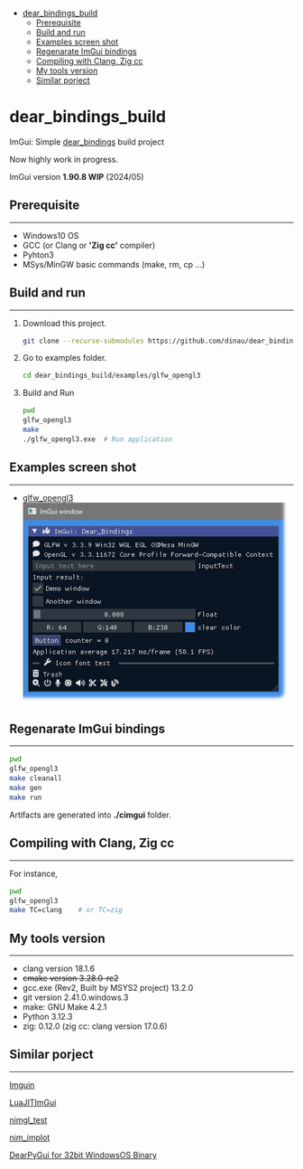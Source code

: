 <!-- START doctoc generated TOC please keep comment here to allow auto update -->
<!-- DON'T EDIT THIS SECTION, INSTEAD RE-RUN doctoc TO UPDATE -->

- [dear_bindings_build](#dear_bindings_build)
  - [Prerequisite](#prerequisite)
  - [Build and run](#build-and-run)
  - [Examples screen shot](#examples-screen-shot)
  - [Regenarate ImGui bindings](#regenarate-imgui-bindings)
  - [Compiling with Clang, Zig cc](#compiling-with-clang-zig-cc)
  - [My tools version](#my-tools-version)
  - [Similar porject](#similar-porject)

<!-- END doctoc generated TOC please keep comment here to allow auto update -->

# dear_bindings_build
ImGui: Simple [dear_bindings](https://github.com/dearimgui/dear_bindings) build project

Now highly work in progress.


ImGui version **1.90.8 WIP** (2024/05)

## Prerequisite

---

- Windows10 OS
- GCC (or Clang or **'Zig cc'** compiler)
- Pyhton3
- MSys/MinGW basic commands (make, rm, cp ...)

## Build and run

---

1. Download this project.

   ```sh
   git clone --recurse-submodules https://github.com/dinau/dear_bindings_build
   ```
1. Go to examples folder.

   ```sh
   cd dear_bindings_build/examples/glfw_opengl3
   ```

1. Build and Run 

   ```sh
   pwd 
   glfw_opengl3
   make
   ./glfw_opengl3.exe  # Run application
   ```

## Examples screen shot 

---

- [glfw_opengl3](examples/glfw_opengl3)  
![alt](img/glfw_opengl3.png)

## Regenarate ImGui bindings

---

```sh
pwd 
glfw_opengl3
make cleanall
make gen
make run
```

Artifacts are generated into **./cimgui** folder.

## Compiling with Clang, Zig cc 

---

For instance,

```sh 
pwd 
glfw_opengl3
make TC=clang    # or TC=zig
```

## My tools version

---

- clang version 18.1.6
- ~~cmake version 3.28.0-rc2~~
- gcc.exe (Rev2, Built by MSYS2 project) 13.2.0
- git version 2.41.0.windows.3
- make: GNU Make 4.2.1
- Python 3.12.3
- zig: 0.12.0 (zig cc: clang version 17.0.6)

## Similar porject

---

[Imguin](https://github.com/dinau/imguin)

[LuaJITImGui](https://github.com/dinau/luajitimgui)

[nimgl_test](https://github.com/dinau/nimgl_test)

[nim_implot](https://github.com/dinau/nim_implot)

[DearPyGui for 32bit WindowsOS Binary](https://github.com/dinau/DearPyGui32/tree/win32)
